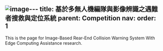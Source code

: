 ![image](https://github.com/user-attachments/assets/4254753e-0c51-4ee9-a6d4-37ab27ced587)---
title: 基於多無人機編隊與影像辨識之遇難者搜救與定位系統
parent: Competition
nav:
  order: 1
---

This is the page for Image-Based Rear-End Collision Warning System With Edge Computing Assistance research.
